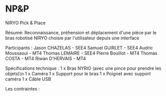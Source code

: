 # NP&P
NIRYO Pick & Place

Résumé:
Reconnaissance, préhension et déplacement d'une pièce par le bras robotisé NIRYO choisie par l'utilisateur depuis une interface

Participants : 
Jason CHAZELAS - SEE4
Samuel GUIRLET - SEE4
Audric Moussaoui - MT4
Thomas LEMAIRE - SEE4
Pierre Bouillot - MT4
Thomas COSTA - MT4
Riwan D'HERVAIS - MT4

Spécifications technique :
1 x Bras NYRIO (avec une pince pour prendre les objets)\n
1 x Caméra
1 x Support pour le bras
1 x Poignet avec support caméra
1 x Câble USB


Les contraintes : 
